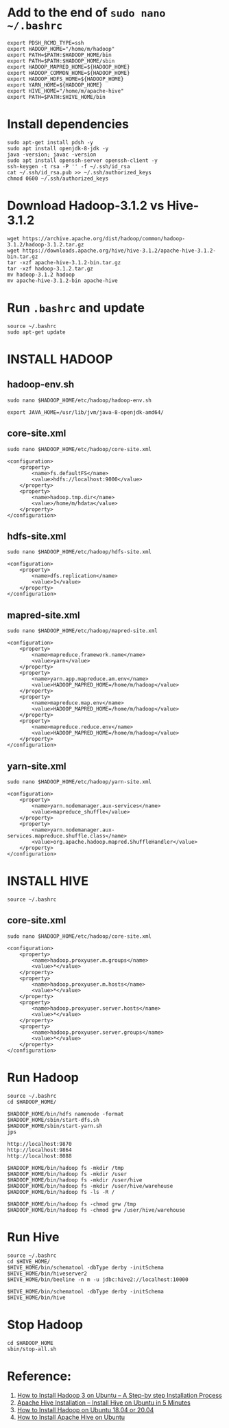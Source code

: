 # Add to the end of ``sudo nano ~/.bashrc``
    export PDSH_RCMD_TYPE=ssh
    export HADOOP_HOME="/home/m/hadoop"
    export PATH=$PATH:$HADOOP_HOME/bin
    export PATH=$PATH:$HADOOP_HOME/sbin
    export HADOOP_MAPRED_HOME=${HADOOP_HOME}
    export HADOOP_COMMON_HOME=${HADOOP_HOME}
    export HADOOP_HDFS_HOME=${HADOOP_HOME}
    export YARN_HOME=${HADOOP_HOME}
    export HIVE_HOME="/home/m/apache-hive"
    export PATH=$PATH:$HIVE_HOME/bin

# Install dependencies
    sudo apt-get install pdsh -y
    sudo apt install openjdk-8-jdk -y
    java -version; javac -version
    sudo apt install openssh-server openssh-client -y
    ssh-keygen -t rsa -P '' -f ~/.ssh/id_rsa
    cat ~/.ssh/id_rsa.pub >> ~/.ssh/authorized_keys
    chmod 0600 ~/.ssh/authorized_keys

# Download Hadoop-3.1.2 vs Hive-3.1.2
    wget https://archive.apache.org/dist/hadoop/common/hadoop-3.1.2/hadoop-3.1.2.tar.gz
    wget https://downloads.apache.org/hive/hive-3.1.2/apache-hive-3.1.2-bin.tar.gz
    tar -xzf apache-hive-3.1.2-bin.tar.gz
    tar -xzf hadoop-3.1.2.tar.gz
    mv hadoop-3.1.2 hadoop
    mv apache-hive-3.1.2-bin apache-hive

# Run `.bashrc`  and update
    source ~/.bashrc
    sudo apt-get update

# INSTALL HADOOP

## hadoop-env.sh
    sudo nano $HADOOP_HOME/etc/hadoop/hadoop-env.sh

    export JAVA_HOME=/usr/lib/jvm/java-8-openjdk-amd64/

## core-site.xml
    sudo nano $HADOOP_HOME/etc/hadoop/core-site.xml

    <configuration>
        <property>
            <name>fs.defaultFS</name>
            <value>hdfs://localhost:9000</value>
        </property>
        <property>
            <name>hadoop.tmp.dir</name>
            <value>/home/m/hdata</value>
        </property>
    </configuration>

## hdfs-site.xml
    sudo nano $HADOOP_HOME/etc/hadoop/hdfs-site.xml

    <configuration>
        <property>
            <name>dfs.replication</name>
            <value>1</value>
        </property>
    </configuration>

## mapred-site.xml

    sudo nano $HADOOP_HOME/etc/hadoop/mapred-site.xml

    <configuration>
        <property>
            <name>mapreduce.framework.name</name>
            <value>yarn</value>
        </property>
        <property>
            <name>yarn.app.mapreduce.am.env</name>
            <value>HADOOP_MAPRED_HOME=/home/m/hadoop</value>
        </property>
        <property>
            <name>mapreduce.map.env</name>
            <value>HADOOP_MAPRED_HOME=/home/m/hadoop</value>
        </property>
        <property>
            <name>mapreduce.reduce.env</name>
            <value>HADOOP_MAPRED_HOME=/home/m/hadoop</value>
        </property>
    </configuration>

## yarn-site.xml
    sudo nano $HADOOP_HOME/etc/hadoop/yarn-site.xml

    <configuration>
        <property>
            <name>yarn.nodemanager.aux-services</name>
            <value>mapreduce_shuffle</value>
        </property>
        <property>
            <name>yarn.nodemanager.aux-services.mapreduce.shuffle.class</name>
            <value>org.apache.hadoop.mapred.ShuffleHandler</value>
        </property> 
    </configuration>

# INSTALL HIVE
    source ~/.bashrc

## core-site.xml
    sudo nano $HADOOP_HOME/etc/hadoop/core-site.xml

    <configuration>
        <property>
            <name>hadoop.proxyuser.m.groups</name>
            <value>*</value>
        </property>
        <property>
            <name>hadoop.proxyuser.m.hosts</name>
            <value>*</value>
        </property>
        <property>
            <name>hadoop.proxyuser.server.hosts</name>
            <value>*</value>
        </property>
        <property>
            <name>hadoop.proxyuser.server.groups</name>
            <value>*</value>
        </property>
    </configuration>

# Run Hadoop
    source ~/.bashrc
    cd $HADOOP_HOME/

    $HADOOP_HOME/bin/hdfs namenode -format
    $HADOOP_HOME/sbin/start-dfs.sh
    $HADOOP_HOME/sbin/start-yarn.sh
    jps

    http://localhost:9870
    http://localhost:9864
    http://localhost:8088

    $HADOOP_HOME/bin/hadoop fs -mkdir /tmp
    $HADOOP_HOME/bin/hadoop fs -mkdir /user
    $HADOOP_HOME/bin/hadoop fs -mkdir /user/hive
    $HADOOP_HOME/bin/hadoop fs -mkdir /user/hive/warehouse
    $HADOOP_HOME/bin/hadoop fs -ls -R /

    $HADOOP_HOME/bin/hadoop fs -chmod g+w /tmp
    $HADOOP_HOME/bin/hadoop fs -chmod g+w /user/hive/warehouse

# Run Hive
    source ~/.bashrc
    cd $HIVE_HOME/
    $HIVE_HOME/bin/schematool -dbType derby -initSchema
    $HIVE_HOME/bin/hiveserver2
    $HIVE_HOME/bin/beeline -n m -u jdbc:hive2://localhost:10000

    $HIVE_HOME/bin/schematool -dbType derby -initSchema
    $HIVE_HOME/bin/hive

# Stop Hadoop

    cd $HADOOP_HOME
    sbin/stop-all.sh


# Reference:
1. [How to Install Hadoop 3 on Ubuntu – A Step-by step Installation Process](https://data-flair.training/blogs/installation-of-hadoop-3-on-ubuntu/)
2. [Apache Hive Installation – Install Hive on Ubuntu in 5 Minutes](https://data-flair.training/blogs/apache-hive-installation/)
3. [How to Install Hadoop on Ubuntu 18.04 or 20.04](https://phoenixnap.com/kb/install-hadoop-ubuntu)
4. [How to Install Apache Hive on Ubuntu](https://phoenixnap.com/kb/install-hive-on-ubuntu)
